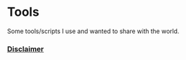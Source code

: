 # Tools

Some tools/scripts I use and wanted to share with the world. 

### [Disclaimer](Disclaimer.md)
